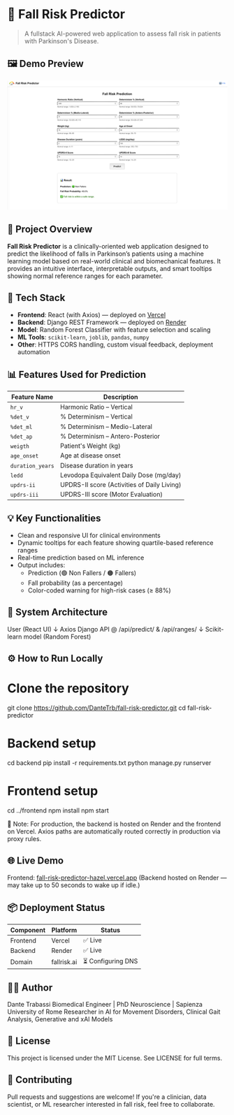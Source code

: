 # 🧠 Fall Risk Predictor

> A fullstack AI-powered web application to assess fall risk in patients with Parkinson's Disease.

## 🖼️ Demo Preview

![Fall Risk Predictor Demo](./frontend/public/fallrisk_demo.png)

## 🚀 Project Overview

**Fall Risk Predictor** is a clinically-oriented web application designed to predict the likelihood of falls in Parkinson’s patients using a machine learning model based on real-world clinical and biomechanical features. It provides an intuitive interface, interpretable outputs, and smart tooltips showing normal reference ranges for each parameter.

## 🧩 Tech Stack

- **Frontend**: React (with Axios) — deployed on [Vercel](https://vercel.com)
- **Backend**: Django REST Framework — deployed on [Render](https://render.com)
- **Model**: Random Forest Classifier with feature selection and scaling
- **ML Tools**: `scikit-learn`, `joblib`, `pandas`, `numpy`
- **Other**: HTTPS CORS handling, custom visual feedback, deployment automation

## 📊 Features Used for Prediction

| Feature Name      | Description                              |
|-------------------|------------------------------------------|
| `hr_v`            | Harmonic Ratio – Vertical                |
| `%det_v`          | % Determinism – Vertical                 |
| `%det_ml`         | % Determinism – Medio-Lateral            |
| `%det_ap`         | % Determinism – Antero-Posterior         |
| `weigth`          | Patient's Weight (kg)                    |
| `age_onset`       | Age at disease onset                     |
| `duration_years`  | Disease duration in years                |
| `ledd`            | Levodopa Equivalent Daily Dose (mg/day) |
| `updrs-ii`        | UPDRS-II score (Activities of Daily Living) |
| `updrs-iii`       | UPDRS-III score (Motor Evaluation)       |

## 💡 Key Functionalities

- Clean and responsive UI for clinical environments
- Dynamic tooltips for each feature showing quartile-based reference ranges
- Real-time prediction based on ML inference
- Output includes:
  - Prediction (🟢 Non Fallers / 🟠 Fallers)
  - Fall probability (as a percentage)
  - Color-coded warning for high-risk cases (≥ 88%)

## 🔄 System Architecture

User (React UI)
↓ Axios
Django API @ /api/predict/ & /api/ranges/
↓
Scikit-learn model (Random Forest)

## ⚙️ How to Run Locally

# Clone the repository
git clone https://github.com/DanteTrb/fall-risk-predictor.git
cd fall-risk-predictor

# Backend setup
cd backend
pip install -r requirements.txt
python manage.py runserver

# Frontend setup
cd ../frontend
npm install
npm start

📝 Note: For production, the backend is hosted on Render and the frontend on Vercel. Axios paths are automatically routed correctly in production via proxy rules.

## 🌐 Live Demo
Frontend:
[fall-risk-predictor-hazel.vercel.app](https://fall-risk-predictor-hazel.vercel.app)
(Backend hosted on Render — may take up to 50 seconds to wake up if idle.)

## 📦 Deployment Status
| Component | Platform    | Status            |
| --------- | ----------- | ----------------- |
| Frontend  | Vercel      | ✅ Live            |
| Backend   | Render      | ✅ Live            |
| Domain    | fallrisk.ai | ⏳ Configuring DNS |

## 👨‍⚕️ Author
Dante Trabassi
Biomedical Engineer | PhD Neuroscience | Sapienza University of Rome
Researcher in AI for Movement Disorders, Clinical Gait Analysis, Generative and xAI Models

## 📄 License
This project is licensed under the MIT License.
See LICENSE for full terms.

## 🤝 Contributing
Pull requests and suggestions are welcome!
If you're a clinician, data scientist, or ML researcher interested in fall risk, feel free to collaborate.
